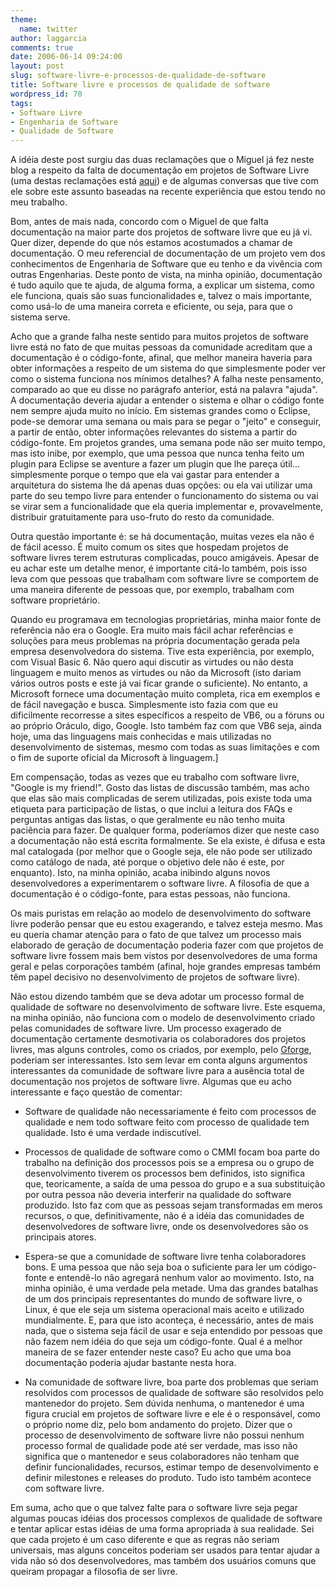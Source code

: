 ```yaml
---
theme:
  name: twitter
author: laggarcia
comments: true
date: 2006-06-14 09:24:00
layout: post
slug: software-livre-e-processos-de-qualidade-de-software
title: Software livre e processos de qualidade de software
wordpress_id: 70
tags:
- Software Livre
- Engenharia de Software
- Qualidade de Software
---
```


A idéia deste post surgiu das duas reclamações que o Miguel já fez neste blog a respeito da falta de documentação em projetos de Software Livre (uma destas reclamações está [aqui](http://log4dev.blogspot.com/2006/05/comunidades-software-livre.html)) e de algumas conversas que tive com ele sobre este assunto baseadas na recente experiência que estou tendo no meu trabalho.




Bom, antes de mais nada, concordo com o Miguel de que falta documentação na maior parte dos projetos de software livre que eu já vi. Quer dizer, depende do que nós estamos acostumados a chamar de documentação. O meu referencial de documentação de um projeto vem dos conhecimentos de Engenharia de Software que eu tenho e da vivência com outras Engenharias. Deste ponto de vista, na minha opinião, documentação é tudo aquilo que te ajuda, de alguma forma, a explicar um sistema, como ele funciona, quais são suas funcionalidades e, talvez o mais importante, como usá-lo de uma maneira correta e eficiente, ou seja, para que o sistema serve.




Acho que a grande falha neste sentido para muitos projetos de software livre está no fato de que muitas pessoas da comunidade acreditam que a documentação é o código-fonte, afinal, que melhor maneira haveria para obter informações a respeito de um sistema do que simplesmente poder ver como o sistema funciona nos mínimos detalhes? A falha neste pensamento, comparado ao que eu disse no parágrafo anterior, está na palavra "ajuda". A documentação deveria ajudar a entender o sistema e olhar o código fonte nem sempre ajuda muito no início. Em sistemas grandes como o Eclipse, pode-se demorar uma semana ou mais para se pegar o "jeito" e conseguir, a partir de então, obter informações relevantes do sistema a partir do código-fonte. Em projetos grandes, uma semana pode não ser muito tempo, mas isto inibe, por exemplo, que uma pessoa que nunca tenha feito um plugin para Eclipse se aventure a fazer um plugin que lhe pareça útil... simplesmente porque o tempo que ela vai gastar para entender a arquitetura do sistema lhe dá apenas duas opções: ou ela vai utilizar uma parte do seu tempo livre para entender o funcionamento do sistema ou vai se virar sem a funcionalidade que ela queria implementar e, provavelmente, distribuir gratuitamente para uso-fruto do resto da comunidade.




Outra questão importante é: se há documentação, muitas vezes ela não é de fácil acesso. É muito comum os sites que hospedam projetos de software livres terem estruturas complicadas, pouco amigáveis. Apesar de eu achar este um detalhe menor, é importante citá-lo também, pois isso leva com que pessoas que trabalham com software livre se comportem de uma maneira diferente de pessoas que, por exemplo, trabalham com software proprietário.




Quando eu programava em tecnologias proprietárias, minha maior fonte de referência não era o Google. Era muito mais fácil achar referências e soluções para meus problemas na própria documentação gerada pela empresa desenvolvedora do sistema. Tive esta experiência, por exemplo, com Visual Basic 6. Não quero aqui discutir as virtudes ou não desta linguagem e muito menos as virtudes ou não da Microsoft (isto dariam vários outros posts e este já vai ficar grande o suficiente). No entanto, a Microsoft fornece uma documentação muito completa, rica em exemplos e de fácil navegação e busca. Simplesmente isto fazia com que eu dificilmente recorresse a sites específicos a respeito de VB6, ou a fóruns ou ao próprio Oráculo, digo, Google. Isto também faz com que VB6 seja, ainda hoje, uma das linguagens mais conhecidas e mais utilizadas no desenvolvimento de sistemas, mesmo com todas as suas limitações e com o fim de suporte oficial da Microsoft à linguagem.]




Em compensação, todas as vezes que eu trabalho com software livre, "Google is my friend!". Gosto das listas de discussão também, mas acho que elas são mais complicadas  de serem utilizadas, pois existe toda uma etiqueta para participação de listas, o que inclui a leitura dos FAQs e perguntas antigas das listas, o que geralmente eu não tenho muita paciência para fazer. De qualquer forma, poderíamos dizer que neste caso a documentação não está escrita formalmente. Se ela existe, é difusa e esta mal catalogada (por melhor que o Google seja, ele não pode ser utilizado como catálogo de nada, até porque o objetivo dele não é este, por enquanto). Isto, na minha opinião, acaba inibindo alguns novos desenvolvedores a experimentarem o software livre. A filosofia de que a documentação é o código-fonte, para estas pessoas, não funciona.




Os mais puristas em relação ao modelo de desenvolvimento do software livre poderão pensar que eu estou exagerando, e talvez esteja mesmo. Mas eu queria chamar atenção para o fato de que talvez um processo mais elaborado de geração de documentação poderia fazer com que projetos de software livre fossem mais bem vistos por desenvolvedores de uma forma geral e pelas corporações também (afinal, hoje grandes empresas também têm papel decisivo no desenvolvimento de projetos de software livre).




Não estou dizendo também que se deva adotar um processo formal de qualidade de software no desenvolvimento de software livre. Este esquema, na minha opinião, não funciona com o modelo de desenvolvimento criado pelas comunidades de software livre. Um processo exagerado de documentação certamente desmotivaria os colaboradores dos projetos livres, mas alguns controles, como os criados, por exemplo, pelo [Gforge](http://www.gforge.com/), poderiam ser interessantes. Isto sem levar em conta alguns argumentos interessantes da comunidade de software livre para a ausência total de documentação nos projetos de software livre. Algumas que eu acho interessante e faço questão de comentar:






	
  * Software de qualidade não necessariamente é feito com processos de qualidade e nem todo software feito com processo de qualidade tem qualidade. Isto é uma verdade indiscutível.

	
  * Processos de qualidade de software como o CMMI focam boa parte do trabalho na definição dos processos pois se a empresa ou o grupo de desenvolvimento tiverem os processos bem definidos, isto significa que, teoricamente, a saída de uma pessoa do grupo e a sua substituição por outra pessoa não deveria interferir na qualidade do software produzido. Isto faz com que as pessoas sejam transformadas em meros recursos, o que, definitivamente, não é a idéia das comunidades de desenvolvedores de software livre, onde os desenvolvedores são os principais atores.

	
  * Espera-se que a comunidade de software livre tenha colaboradores bons. E uma pessoa que não seja boa o suficiente para ler um código-fonte e entendê-lo não agregará nenhum valor ao movimento. Isto, na minha opinião, é uma verdade pela metade. Uma das grandes batalhas de um dos principais representantes do mundo de software livre, o Linux, é que ele seja um sistema operacional mais aceito e utilizado mundialmente. E, para que isto aconteça, é necessário, antes de mais nada, que o sistema seja fácil de usar e seja entendido por pessoas que não fazem nem idéia do que seja um código-fonte. Qual é a melhor maneira de se fazer entender neste caso? Eu acho que uma boa documentação poderia ajudar bastante nesta hora.

	
  * Na comunidade de software livre, boa parte dos problemas que seriam resolvidos com processos de qualidade de software são resolvidos pelo mantenedor do projeto. Sem dúvida nenhuma, o mantenedor é uma figura crucial em projetos de software livre e ele é o responsável, como o próprio nome diz, pelo bom andamento do projeto. Dizer que o processo de desenvolvimento de software livre não possui nenhum processo formal de qualidade pode até ser verdade, mas isso não significa que o mantenedor e seus colaboradores não tenham que definir funcionalidades, recursos, estimar tempo de desenvolvimento e definir milestones e releases do produto. Tudo isto também acontece com software livre.




Em suma, acho que o que talvez falte para o software livre seja pegar algumas poucas idéias dos processos complexos de qualidade de software e tentar aplicar estas idéias de uma forma apropriada à sua realidade. Sei que cada projeto é um caso diferente e que as regras não seriam universais, mas alguns conceitos poderiam ser usados para tentar ajudar a vida não só dos desenvolvedores, mas também dos usuários comuns que queiram propagar a filosofia de ser livre.
